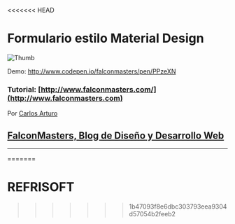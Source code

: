 <<<<<<< HEAD
# Formulario estilo Material Design

![Thumb](https://raw.githubusercontent.com/falconmasters/formulario-material-design/master/img/formulario-material-design.png)

Demo: http://www.codepen.io/falconmasters/pen/PPzeXN

### Tutorial: [http://www.falconmasters.com/](http://www.falconmasters.com)

Por [Carlos Arturo](http://www.twitter.com/falconmasters)
## [FalconMasters, Blog de Diseño y Desarrollo Web](http://www.falconmasters.com)

---
=======
# REFRISOFT
>>>>>>> 1b47093f8e6dbc303793eea9304d57054b2feeb2
